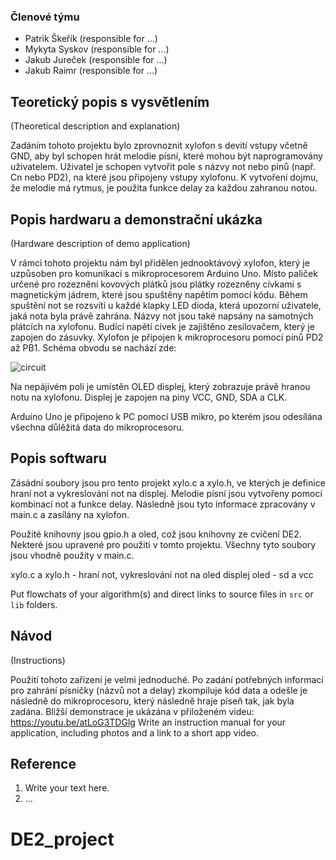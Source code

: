 ### Členové týmu

* Patrik Škeřík (responsible for ...)
* Mykyta Syskov (responsible for ...)
* Jakub Jureček (responsible for ...)
* Jakub Raimr (responsible for ...)

## Teoretický popis s vysvětlením
(Theoretical description and explanation)

Zadáním tohoto projektu bylo zprovnoznit xylofon s devití vstupy včetně GND, aby byl schopen hrát melodie písní, které mohou být naprogramovány uživatelem. Uživatel je schopen vytvořit pole s názvy not nebo pinů (např. Cn nebo PD2), na které jsou připojeny vstupy xylofonu. K vytvoření dojmu, že melodie má rytmus, je použita funkce delay za každou zahranou notou. 

## Popis hardwaru a demonstrační ukázka
(Hardware description of demo application)

V rámci tohoto projektu nám byl přidělen jednooktávový xylofon, který je uzpůsoben pro komunikaci s mikroprocesorem Arduino Uno. Místo paliček určené pro rozeznění kovových plátků jsou plátky rozezněny cívkami s magnetickým jádrem, které jsou spuštěny napětím pomocí kódu. Během spuštění not se rozsvítí u každé klapky LED dioda, která upozorní uživatele, jaká nota byla právě zahrána. Názvy not jsou také napsány na samotných plátcích na xylofonu. Budící napětí cívek je zajištěno zesilovačem, který je zapojen do zásuvky. Xylofon je připojen k mikroprocesoru pomocí pinů PD2 až PB1. Schéma obvodu se nachází zde:

![circuit](https://github.com/skerikpa/DE2_project/assets/124879295/cf64b977-f6de-433a-ad08-f0818a001814)

Na nepájivém poli je umístěn OLED displej, který zobrazuje právě hranou notu na xylofonu. Displej je zapojen na piny VCC, GND, SDA a CLK. 

Arduino Uno je připojeno k PC pomocí USB mikro, po kterém jsou odesílána všechna důlěžitá data do mikroprocesoru. 

## Popis softwaru

Zásádní soubory jsou pro tento projekt xylo.c a xylo.h, ve kterých je definice hraní not a vykreslování not na displej. Melodie písní jsou vytvořeny pomocí kombinací not a funkce delay. Následně jsou tyto informace zpracovány v main.c a zasílány na xylofon.

Použité knihovny jsou gpio.h a oled, což jsou knihovny ze cvičení DE2. Nekteré jsou upravené pro použití v tomto projektu. Všechny tyto soubory jsou vhodně použity v main.c. 

xylo.c a xylo.h - hraní not, vykreslování not na oled displej
oled - sd a vcc

Put flowchats of your algorithm(s) and direct links to source files in `src` or `lib` folders.

## Návod
(Instructions)

Použití tohoto zařízení je velmi jednoduché. Po zadání potřebných informací pro zahrání písničky (názvů not a delay) zkompiluje kód data a odešle je následně do mikroprocesoru, který následně hraje píseň tak, jak byla zadána. Bližší demonstrace je ukázána v přiloženém videu: https://youtu.be/atLoG3TDGlg
Write an instruction manual for your application, including photos and a link to a short app video.

## Reference

1. Write your text here.
2. ...

# DE2_project

